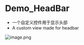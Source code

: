 # Demo_HeadBar
- 一个自定义控件用于显示头部
- A custom view made for headbar

![image.png](http://upload-images.jianshu.io/upload_images/1780352-8b24445c027b04e9.png?imageMogr2/auto-orient/strip%7CimageView2/2/w/360)
